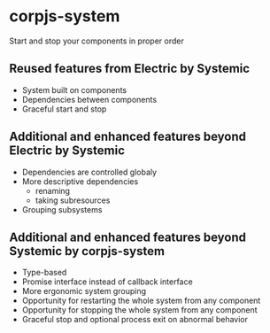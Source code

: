 # corpjs-system
Start and stop your components in proper order

## Reused features from Electric by Systemic

- System built on components
- Dependencies between components
- Graceful start and stop

## Additional and enhanced features beyond Electric by Systemic

- Dependencies are controlled globaly
- More descriptive dependencies
  - renaming
  - taking subresources
- Grouping subsystems

## Additional and enhanced features beyond Systemic by corpjs-system

- Type-based
- Promise interface instead of callback interface
- More ergonomic system grouping
- Opportunity for restarting the whole system from any component
- Opportunity for stopping the whole system from any component
- Graceful stop and optional process exit on abnormal behavior